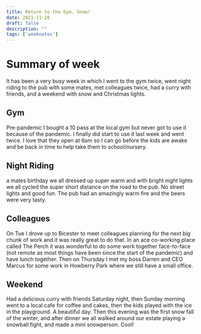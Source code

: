```yaml
---
title: Return to the Gym. Snow!
date: 2021-11-28
draft: false
description: ""
tags: ['weeknotes']
---
```


# Summary of week

It has been a very busy week in which I went to the gym twice, went night riding to the pub with some mates, met colleagues twice, had a curry with friends, and a weekend with snow and Christmas lights.

## Gym

Pre-pandemic I bought a 10 pass at the local gym but never got to use it because of the pandemic. I finally did start to use it last week and went twice. I love that they open at 6am so I can go before the kids are awake and be back in time to help take them to school/nursery.

## Night Riding

a mates birthday we all dressed up super warm and with bright night lights we all cycled the super short distance on the road to the pub. No street lights and good fun. The pub had an amazingly warm fire and the beers were very tasty.

## Colleagues

On Tue I drove up to Bicester to meet colleagues planning for the next big chunk of work and it was really great to do that. In an ace co-working place called The Perch it was wonderful to do some work together face-to-face (not remote as most things have been since the start of the pandemic) and have lunch together. Then on Thursday I met my boss Darren and CEO Marcus for some work in Howberry Park where we still have a small office.

## Weekend

Had a delicious curry with friends Saturday night, then Sunday morning went to a local cafe for coffee and cakes, then the kids played with the ice in the playground. A beautiful day. Then this evening was the first snow fall of the winter, and after dinner we all walked around our estate playing a snowball fight, and made a mini snowperson. Cool!
